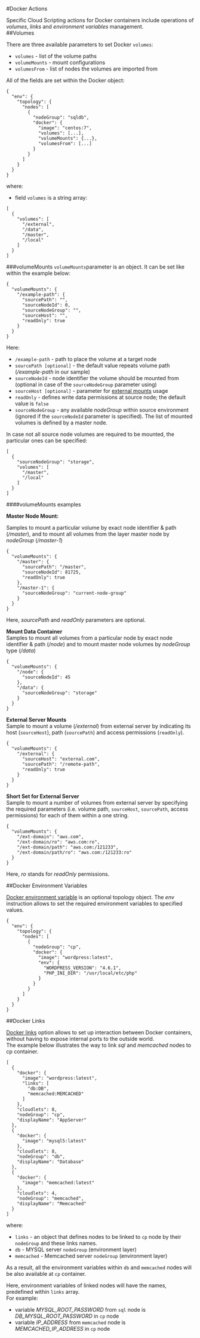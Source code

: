#Docker Actions

Specific Cloud Scripting actions for Docker containers include operations of *volumes*, *links* and *environment variables* management.
<br>
##Volumes

There are three available parameters to set Docker `volumes`:  
- `volumes` - list   of the volume paths   
- `volumeMounts` - mount configurations  
- `volumesFrom` - list of nodes the volumes are imported from    

All of the fields are set within the Docker object:
```
{
  "env": {
    "topology": {
      "nodes": [
        {
          "nodeGroup": "sqldb",
          "docker": {
            "image": "centos:7",
            "volumes": [...],
            "volumeMounts": {...},
            "volumesFrom": [...]
          }
        }
      ]
    }
  }
}
```
where:    
- field `volumes` is a string array:
```
[
  {
    "volumes": [
      "/external",
      "/data",
      "/master",
      "/local"
    ]
  }
]
```

###volumeMounts
`volumeMounts`parameter is an object. It can be set like within the example below:
```
{
  "volumeMounts": {
    "/example-path": {
      "sourcePath": "",
      "sourceNodeId": 0,
      "sourceNodeGroup": "",
      "sourceHost": "",
      "readOnly": true
    }
  }
}
```
Here:  
- `/example-path` - path to place the volume at a target node  
- `sourcePath [optional]` - the default value repeats volume path (*/example-path* in our sample)   
- `sourceNodeId` -  node identifier the volume should be mounted from (optional in case of the `sourceNodeGroup` parameter using)  
- `sourceHost [optional]` - parameter for <u>[external mounts](https://docs.jelastic.com/configure-external-nfs-server)</u> usage  
- `readOnly` - defines write data permissions at source node; the default value is `false`   
- `sourceNodeGroup` - any available *nodeGroup* within source environment (ignored if the `sourceNodeId` parameter is specified). The list of mounted volumes is defined by a master node.    

In case not all source node volumes are required to be mounted, the particular ones can be specified:
```
[
  {
    "sourceNodeGroup": "storage",
    "volumes": [
      "/master",
      "/local"
    ]
  }
]
```

####volumeMounts examples   
 
**Master Node Mount:**

Samples to mount a particular volume by exact node identifier & path (*/master*), and to mount all volumes from the layer master node by *nodeGroup* (*/master-1*)
```
{
  "volumeMounts": {
    "/master": {
      "sourcePath": "/master",
      "sourceNodeId": 81725,
      "readOnly": true
    },
    "/master-1": {
      "sourceNodeGroup": "current-node-group"
    }
  }
}
```

Here, *sourcePath* and *readOnly* parameters are optional.

**Mount Data Container**
<br>
Samples to mount all volumes from a particular node by exact node identifier & path (*/node*) and to mount master node volumes by *nodeGroup* type (*/data*)

```
{
  "volumeMounts": {
    "/node": {
      "sourceNodeId": 45
    },
    "/data": {
      "sourceNodeGroup": "storage"
    }
  }
}
```

**External Server Mounts**
<br>
Sample to mount a volume (*/external*) from external server by indicating its host (`sourceHost`), path (`sourcePath`) and access permissions (`readOnly`).
```
{
  "volumeMounts": {
    "/external": {
      "sourceHost": "external.com",
      "sourcePath": "/remote-path",
      "readOnly": true
    }
  }
}
```
**Short Set for External Server**
<br>
Sample to mount a number of volumes from external server by specifying the required parameters (i.e. volume path, `sourceHost`, `sourcePath`, access permissions) for each of them within a one string.   
```
{
  "volumeMounts": {
    "/ext-domain": "aws.com",
    "/ext-domain/ro": "aws.com:ro",
    "/ext-domain/path": "aws.com:/121233",
    "/ext-domain/path/ro": "aws.com:/121233:ro"
  }
}
```

Here, *ro* stands for *readOnly* permissions.

<!--
##volumesFrom

`volumesFrom` is an list object.    
There are two ways to select the volume source container:
```
[
  {
    "sourceNodeId": "49",
    "readOnly": true
  },{
    "sourceNodeGroup": "storage",
    "readOnly": true
  }
]
```

In case to import not full source node volumes list You can set like below:
```
[
  {
    "sourceNodeGroup": "storage",
    "volumes": [
      "/master",
      "/local"
    ]
  }
]
```

Simple set examples above:
```
[
  49,
  "storage",
  "storage:ro"
]
```
where:   
- *49* - like { sourceNodeId : 49, readOnly : false }  
- *"storage"* - like { sourceNodeGroup : "storage", readOnly : false }  
- *"storage:ro"* - like { sourceNodeGroup : "storage", readOnly : true }
-->

##Docker Environment Variables

[Docker environment variable](https://docs.jelastic.com/docker-variables) is an optional topology object. The *env* instruction allows to set the required environment variables to specified values. 

```
{
  "env": {
    "topology": {
      "nodes": [
        {
          "nodeGroup": "cp",
          "docker": {
            "image": "wordpress:latest",
            "env": {
              "WORDPRESS_VERSION": "4.6.1",
              "PHP_INI_DIR": "/usr/local/etc/php"
            }
          }
        }
      ]
    }
  }
}
```

##Docker Links

[Docker links](https://docs.jelastic.com/docker-links) option allows to set up interaction between Docker containers, without having to expose internal ports to the outside world.
<br>
The example below illustrates the way to link *sql* and *memcached* nodes to cp container.
```
[
  {
    "docker": {
      "image": "wordpress:latest",
      "links": [
        "db:DB",
        "memcached:MEMCACHED"
      ]
    },
    "cloudlets": 8,
    "nodeGroup": "cp",
    "displayName": "AppServer"
  },
  {
    "docker": {
      "image": "mysql5:latest"
    },
    "cloudlets": 8,
    "nodeGroup": "db",
    "displayName": "Database"
  },
  {
    "docker": {
      "image": "memcached:latest"
    },
    "cloudlets": 4,
    "nodeGroup": "memcached",
    "displayName": "Memcached"
  }
]
```
where:   
- `links` - an object that defines nodes to be linked to `cp` node by their `nodeGroup` and these links names.    
- `db` - MYSQL server `nodeGroup` (environment layer)  
- `memcached` - Memcached server `nodeGroup` (environment layer)   

As a result, all the environment variables within `db` and `memcached` nodes will be also available at `cp` container.  
 
Here, environment variables of linked nodes will have the names, predefined within `links` array.   
For example:  
- variable *MYSQL_ROOT_PASSWORD* from `sql` node is *DB_MYSQL_ROOT_PASSWORD* in `cp` node   
- variable *IP_ADDRESS* from `memcached` node is *MEMCACHED_IP_ADDRESS* in `cp` node